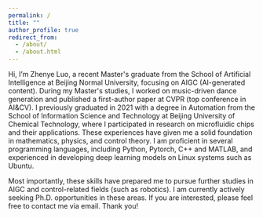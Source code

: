 ```yaml
---
permalink: /
title: ""
author_profile: true
redirect_from: 
  - /about/
  - /about.html
---
```


Hi, I’m Zhenye Luo, a recent Master's graduate from the School of Artificial Intelligence at Beijing Normal University, focusing on AIGC (AI-generated content). During my Master's studies, I worked on music-driven dance generation and published a first-author paper at CVPR (top conference in AI&CV). I previously graduated in 2021 with a degree in Automation from the School of Information Science and Technology at Beijing University of Chemical Technology, where I participated in research on microfluidic chips and their applications. These experiences have given me a solid foundation in mathematics, physics, and control theory. I am proficient in several programming languages, including Python, Pytorch, C++ and MATLAB, and experienced in developing deep learning models on Linux systems such as Ubuntu.

Most importantly, these skills have prepared me to pursue further studies in AIGC and control-related fields (such as robotics). I am currently actively seeking Ph.D. opportunities in these areas. If you are interested, please feel free to contact me via email. Thank you!



